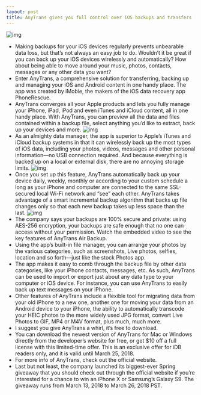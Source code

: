 ```yaml
---
layout: post
title: AnyTrans gives you full control over iOS backups and transfers [sponsored]
---
```

![img](http://media.idownloadblog.com/wp-content/uploads/2018/03/iMobie-AnyTrans-banner.jpg)
* Making backups for your iOS devices regularly prevents unbearable data loss, but that’s not always an easy job to do. Wouldn’t it be great if you can back up your iOS devices wirelessly and automatically? How about being able to move around your music, photos, contacts, messages or any other data you want?
* Enter AnyTrans, a comprehensive solution for transferring, backing up and managing your iOS and Android content in one handy place. The app was created by iMobie, the makers of the iOS data recovery app PhoneRescue.
* AnyTrans converges all your Apple products and lets you fully manage your iPhone, iPad, iPod and even iTunes and iCloud content, all in one handy place. With AnyTrans, you can preview all the data and files contained within a backup file, select anything you’d like to extract, back up your devices and more.
![img](http://media.idownloadblog.com/wp-content/uploads/2018/03/AnyTrans-004.jpeg)
* As an almighty data manager, the app is superior to Apple’s iTunes and iCloud backup systems in that it can wirelessly back up the most types of iOS data, including your photos, videos, messages and other personal information—no USB connection required. And because everything is backed up on a local or external disk, there are no annoying storage limits.
![img](http://media.idownloadblog.com/wp-content/uploads/2018/03/AnyTrans-003.jpg)
* Once you set up this feature, AnyTrans automatically back up your device daily, weekly, monthly or according to your custom schedule a long as your iPhone and computer are connected to the same SSL-secured local Wi-Fi network and “see” each other. AnyTrans takes advantage of a smart incremental backup algorithm that backs up file changes only so that each new backup takes up less space than the last.
![img](http://media.idownloadblog.com/wp-content/uploads/2018/03/AnyTrans-002.jpg)
* The company says your backups are 100% secure and private: using AES-256 encryption, your backups are safe enough that no one can access without your permission. Watch the embedded video to see the key features of AnyTrans Air Backup.
* Using the app’s built-in file manager, you can arrange your photos by the various categories, such as screenshots, Live photos, selfies, location and so forth—just like the stock Photos app.
* The app makes it easy to comb through the backup file by other data categories, like your iPhone contacts, messages, etc. As such, AnyTrans can be used to import or export just about any data type to your computer or iOS device. For instance, you can use AnyTrans to easily back up text messages on your iPhone.
* Other features of AnyTrans include a flexible tool for migrating data from your old iPhone to a new one, another one for moving your data from an Android device to your iPhone, the ability to automatically transcode your HEIC photos to the more widely used JPG format, convert Live Photos to GIF, MP4 or M4V format, plus much, much more.
* I suggest you give AnyTrans a whirl, it’s free to download.
* You can download the newest version of AnyTrans for Mac or Windows directly from the developer’s website for free, or get $10 off a full license with this limited-time offer. This is an exclusive offer for iDB readers only, and it is valid until March 25, 2018.
* For more info of AnyTrans, check out the official website.
* Last but not least, the company launched its biggest-ever Spring giveaway that you should check out through the official website if you’re interested for a chance to win an iPhone X or Samsung’s Galaxy S9. The giveaway runs from March 13, 2018 to March 26, 2018 PST.

